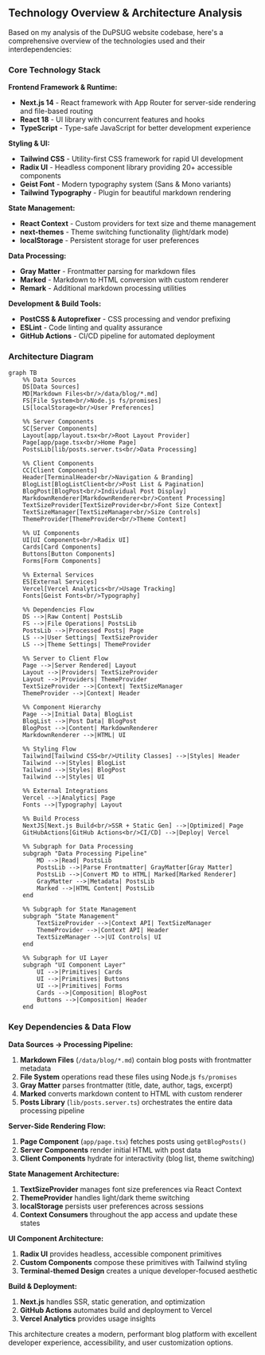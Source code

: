 ## Technology Overview & Architecture Analysis

Based on my analysis of the DuPSUG website codebase, here's a comprehensive overview of the technologies used and their interdependencies:

### Core Technology Stack

**Frontend Framework & Runtime:**
- **Next.js 14** - React framework with App Router for server-side rendering and file-based routing
- **React 18** - UI library with concurrent features and hooks
- **TypeScript** - Type-safe JavaScript for better development experience

**Styling & UI:**
- **Tailwind CSS** - Utility-first CSS framework for rapid UI development
- **Radix UI** - Headless component library providing 20+ accessible components
- **Geist Font** - Modern typography system (Sans & Mono variants)
- **Tailwind Typography** - Plugin for beautiful markdown rendering

**State Management:**
- **React Context** - Custom providers for text size and theme management
- **next-themes** - Theme switching functionality (light/dark mode)
- **localStorage** - Persistent storage for user preferences

**Data Processing:**
- **Gray Matter** - Frontmatter parsing for markdown files
- **Marked** - Markdown to HTML conversion with custom renderer
- **Remark** - Additional markdown processing utilities

**Development & Build Tools:**
- **PostCSS & Autoprefixer** - CSS processing and vendor prefixing
- **ESLint** - Code linting and quality assurance
- **GitHub Actions** - CI/CD pipeline for automated deployment

### Architecture Diagram

```mermaid
graph TB
    %% Data Sources
    DS[Data Sources]
    MD[Markdown Files<br/>/data/blog/*.md]
    FS[File System<br/>Node.js fs/promises]
    LS[localStorage<br/>User Preferences]
    
    %% Server Components
    SC[Server Components]
    Layout[app/layout.tsx<br/>Root Layout Provider]
    Page[app/page.tsx<br/>Home Page]
    PostsLib[lib/posts.server.ts<br/>Data Processing]
    
    %% Client Components
    CC[Client Components]
    Header[TerminalHeader<br/>Navigation & Branding]
    BlogList[BlogListClient<br/>Post List & Pagination]
    BlogPost[BlogPost<br/>Individual Post Display]
    MarkdownRenderer[MarkdownRenderer<br/>Content Processing]
    TextSizeProvider[TextSizeProvider<br/>Font Size Context]
    TextSizeManager[TextSizeManager<br/>Size Controls]
    ThemeProvider[ThemeProvider<br/>Theme Context]
    
    %% UI Components
    UI[UI Components<br/>Radix UI]
    Cards[Card Components]
    Buttons[Button Components]
    Forms[Form Components]
    
    %% External Services
    ES[External Services]
    Vercel[Vercel Analytics<br/>Usage Tracking]
    Fonts[Geist Fonts<br/>Typography]
    
    %% Dependencies Flow
    DS -->|Raw Content| PostsLib
    FS -->|File Operations| PostsLib
    PostsLib -->|Processed Posts| Page
    LS -->|User Settings| TextSizeProvider
    LS -->|Theme Settings| ThemeProvider
    
    %% Server to Client Flow
    Page -->|Server Rendered| Layout
    Layout -->|Providers| TextSizeProvider
    Layout -->|Providers| ThemeProvider
    TextSizeProvider -->|Context| TextSizeManager
    ThemeProvider -->|Context| Header
    
    %% Component Hierarchy
    Page -->|Initial Data| BlogList
    BlogList -->|Post Data| BlogPost
    BlogPost -->|Content| MarkdownRenderer
    MarkdownRenderer -->|HTML| UI
    
    %% Styling Flow
    Tailwind[Tailwind CSS<br/>Utility Classes] -->|Styles| Header
    Tailwind -->|Styles| BlogList
    Tailwind -->|Styles| BlogPost
    Tailwind -->|Styles| UI
    
    %% External Integrations
    Vercel -->|Analytics| Page
    Fonts -->|Typography| Layout
    
    %% Build Process
    NextJS[Next.js Build<br/>SSR + Static Gen] -->|Optimized| Page
    GitHubActions[GitHub Actions<br/>CI/CD] -->|Deploy| Vercel
    
    %% Subgraph for Data Processing
    subgraph "Data Processing Pipeline"
        MD -->|Read| PostsLib
        PostsLib -->|Parse Frontmatter| GrayMatter[Gray Matter]
        PostsLib -->|Convert MD to HTML| Marked[Marked Renderer]
        GrayMatter -->|Metadata| PostsLib
        Marked -->|HTML Content| PostsLib
    end
    
    %% Subgraph for State Management
    subgraph "State Management"
        TextSizeProvider -->|Context API| TextSizeManager
        ThemeProvider -->|Context API| Header
        TextSizeManager -->|UI Controls| UI
    end
    
    %% Subgraph for UI Layer
    subgraph "UI Component Layer"
        UI -->|Primitives| Cards
        UI -->|Primitives| Buttons
        UI -->|Primitives| Forms
        Cards -->|Composition| BlogPost
        Buttons -->|Composition| Header
    end
```

### Key Dependencies & Data Flow

**Data Sources → Processing Pipeline:**
1. **Markdown Files** (`/data/blog/*.md`) contain blog posts with frontmatter metadata
2. **File System** operations read these files using Node.js `fs/promises`
3. **Gray Matter** parses frontmatter (title, date, author, tags, excerpt)
4. **Marked** converts markdown content to HTML with custom renderer
5. **Posts Library** (`lib/posts.server.ts`) orchestrates the entire data processing pipeline

**Server-Side Rendering Flow:**
1. **Page Component** (`app/page.tsx`) fetches posts using `getBlogPosts()`
2. **Server Components** render initial HTML with post data
3. **Client Components** hydrate for interactivity (blog list, theme switching)

**State Management Architecture:**
1. **TextSizeProvider** manages font size preferences via React Context
2. **ThemeProvider** handles light/dark theme switching
3. **localStorage** persists user preferences across sessions
4. **Context Consumers** throughout the app access and update these states

**UI Component Architecture:**
1. **Radix UI** provides headless, accessible component primitives
2. **Custom Components** compose these primitives with Tailwind styling
3. **Terminal-themed Design** creates a unique developer-focused aesthetic

**Build & Deployment:**
1. **Next.js** handles SSR, static generation, and optimization
2. **GitHub Actions** automates build and deployment to Vercel
3. **Vercel Analytics** provides usage insights

This architecture creates a modern, performant blog platform with excellent developer experience, accessibility, and user customization options.